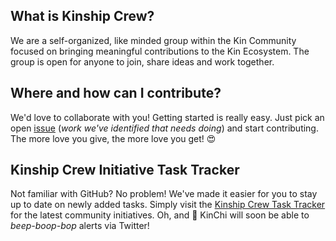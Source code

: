 ## What is Kinship Crew?

We are a self-organized, like minded group within the Kin Community focused on bringing meaningful contributions to the Kin Ecosystem. The group is open for anyone to join, share ideas and work together.

## Where and how can I contribute?

We'd love to collaborate with you! Getting started is really easy. Just pick an open [issue](https://github.com/KinshipFamily/Tasks/issues) (*work we've identified that needs doing*) and start contributing. The more love you give, the more love you get! :heart_eyes:

## Kinship Crew Initiative Task Tracker

Not familiar with GitHub? No problem! We've made it easier for you to stay up to date on newly added tasks. Simply visit the [Kinship Crew Task Tracker](https://kinshipcrew.com) for the latest community initiatives. Oh, and :robot: KinChi will soon be able to *beep-boop-bop* alerts via Twitter! 
